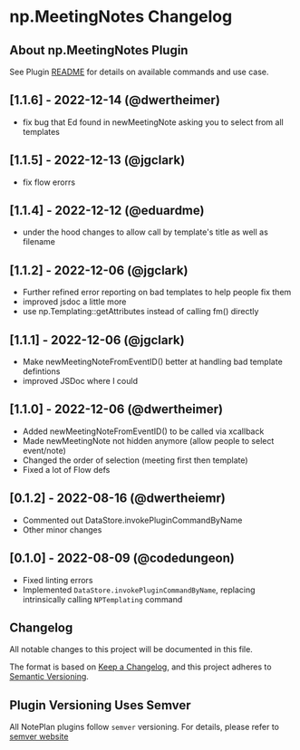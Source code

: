 # np.MeetingNotes Changelog

## About np.MeetingNotes Plugin

See Plugin [README](https://github.com/NotePlan/plugins/blob/main/np.MeetingNotes/README.md) for details on available commands and use case.

## [1.1.6] - 2022-12-14 (@dwertheimer)

- fix bug that Ed found in newMeetingNote asking you to select from all templates

## [1.1.5] - 2022-12-13 (@jgclark)

- fix flow erorrs

## [1.1.4] - 2022-12-12 (@eduardme)

- under the hood changes to allow call by template's title as well as filename

## [1.1.2] - 2022-12-06 (@jgclark)

- Further refined error reporting on bad templates to help people fix them
- improved jsdoc a little more
- use np.Templating::getAttributes instead of calling fm() directly

## [1.1.1] - 2022-12-06 (@jgclark)

- Make newMeetingNoteFromEventID() better at handling bad template defintions
- improved JSDoc where I could

## [1.1.0] - 2022-12-06 (@dwertheimer)

- Added newMeetingNoteFromEventID() to be called via xcallback
- Made newMeetingNote not hidden anymore (allow people to select event/note)
- Changed the order of selection (meeting first then template)
- Fixed a lot of Flow defs

## [0.1.2] - 2022-08-16 (@dwertheiemr)

- Commented out DataStore.invokePluginCommandByName
- Other minor changes

## [0.1.0] - 2022-08-09 (@codedungeon)

- Fixed linting errors
- Implemented `DataStore.invokePluginCommandByName`, replacing intrinsically calling `NPTemplating` command

## Changelog

All notable changes to this project will be documented in this file.

The format is based on [Keep a Changelog](https://keepachangelog.com/en/1.0.0/),
and this project adheres to [Semantic Versioning](https://semver.org/spec/v2.0.0.html).

## Plugin Versioning Uses Semver

All NotePlan plugins follow `semver` versioning. For details, please refer to [semver website](https://semver.org/)
